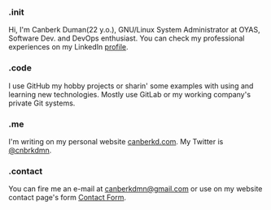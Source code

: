 ### .init
Hi, I'm Canberk Duman(22 y.o.), GNU/Linux System Administrator at OYAS, Software Dev. and DevOps enthusiast. You can check my professional experiences on my LinkedIn [profile](https://www.linkedin.com/in/canberkduman/).

### .code
I use GitHub my hobby projects or sharin' some examples with using and learning new technologies. Mostly use GitLab or my working company's private Git systems. 

### .me
I'm writing on my personal website [canberkd.com](https://canberkd.com/).
My Twitter is [@cnbrkdmn](https://twitter.com/cnbrkdmn).

### .contact
You can fire me an e-mail at [canberkdmn@gmail.com](mailto:canberkdmn@gmail.com) or use on my website contact page's form [Contact Form](https://canberkd.com/contact-me/).


<!--
**arcanteus/arcanteus** is a ✨ _special_ ✨ repository because its `README.md` (this file) appears on your GitHub profile.

Here are some ideas to get you started:

- 🔭 I’m currently working on ...
- 🌱 I’m currently learning ...
- 👯 I’m looking to collaborate on ...
- 🤔 I’m looking for help with ...
- 💬 Ask me about ...
- 📫 How to reach me: ...
- 😄 Pronouns: ...
- ⚡ Fun fact: ...
-->
